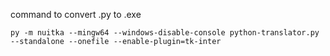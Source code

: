 command to convert .py to .exe

`py -m nuitka --mingw64 --windows-disable-console python-translator.py --standalone --onefile --enable-plugin=tk-inter`
